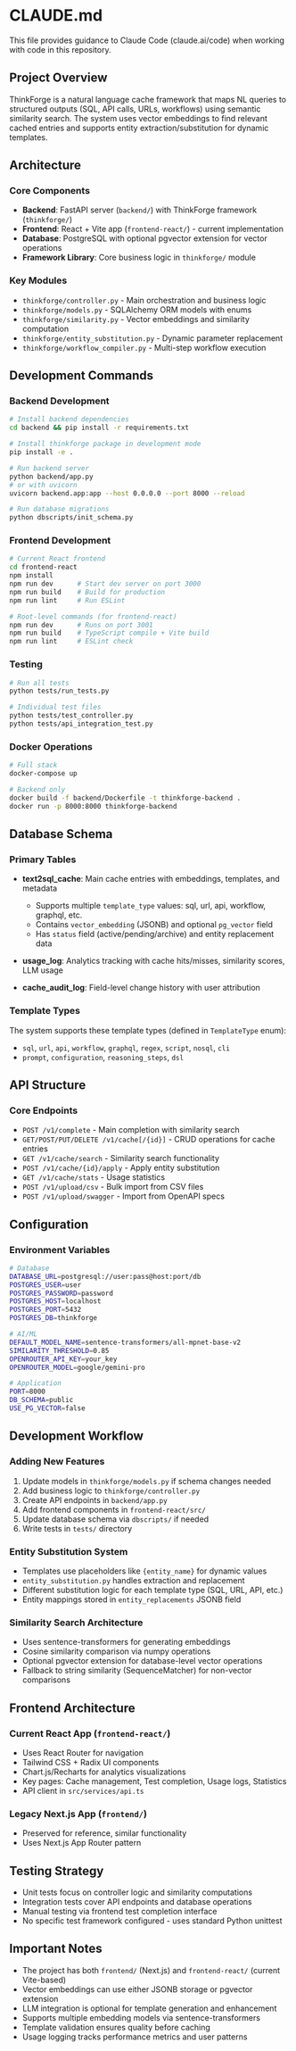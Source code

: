 # CLAUDE.md

This file provides guidance to Claude Code (claude.ai/code) when working with code in this repository.

## Project Overview

ThinkForge is a natural language cache framework that maps NL queries to structured outputs (SQL, API calls, URLs, workflows) using semantic similarity search. The system uses vector embeddings to find relevant cached entries and supports entity extraction/substitution for dynamic templates.

## Architecture

### Core Components
- **Backend**: FastAPI server (`backend/`) with ThinkForge framework (`thinkforge/`)
- **Frontend**: React + Vite app (`frontend-react/`) - current implementation
- **Database**: PostgreSQL with optional pgvector extension for vector operations
- **Framework Library**: Core business logic in `thinkforge/` module

### Key Modules
- `thinkforge/controller.py` - Main orchestration and business logic
- `thinkforge/models.py` - SQLAlchemy ORM models with enums
- `thinkforge/similarity.py` - Vector embeddings and similarity computation  
- `thinkforge/entity_substitution.py` - Dynamic parameter replacement
- `thinkforge/workflow_compiler.py` - Multi-step workflow execution

## Development Commands

### Backend Development
```bash
# Install backend dependencies
cd backend && pip install -r requirements.txt

# Install thinkforge package in development mode
pip install -e .

# Run backend server
python backend/app.py
# or with uvicorn
uvicorn backend.app:app --host 0.0.0.0 --port 8000 --reload

# Run database migrations
python dbscripts/init_schema.py
```

### Frontend Development  
```bash
# Current React frontend
cd frontend-react
npm install
npm run dev      # Start dev server on port 3000
npm run build    # Build for production
npm run lint     # Run ESLint

# Root-level commands (for frontend-react)
npm run dev      # Runs on port 3001
npm run build    # TypeScript compile + Vite build
npm run lint     # ESLint check
```

### Testing
```bash
# Run all tests
python tests/run_tests.py

# Individual test files
python tests/test_controller.py
python tests/api_integration_test.py
```

### Docker Operations
```bash
# Full stack
docker-compose up

# Backend only
docker build -f backend/Dockerfile -t thinkforge-backend .
docker run -p 8000:8000 thinkforge-backend
```

## Database Schema

### Primary Tables
- **text2sql_cache**: Main cache entries with embeddings, templates, and metadata
  - Supports multiple `template_type` values: sql, url, api, workflow, graphql, etc.
  - Contains `vector_embedding` (JSONB) and optional `pg_vector` field
  - Has `status` field (active/pending/archive) and entity replacement data

- **usage_log**: Analytics tracking with cache hits/misses, similarity scores, LLM usage
- **cache_audit_log**: Field-level change history with user attribution

### Template Types
The system supports these template types (defined in `TemplateType` enum):
- `sql`, `url`, `api`, `workflow`, `graphql`, `regex`, `script`, `nosql`, `cli`
- `prompt`, `configuration`, `reasoning_steps`, `dsl`

## API Structure

### Core Endpoints
- `POST /v1/complete` - Main completion with similarity search
- `GET/POST/PUT/DELETE /v1/cache[/{id}]` - CRUD operations for cache entries
- `GET /v1/cache/search` - Similarity search functionality
- `POST /v1/cache/{id}/apply` - Apply entity substitution
- `GET /v1/cache/stats` - Usage statistics
- `POST /v1/upload/csv` - Bulk import from CSV files
- `POST /v1/upload/swagger` - Import from OpenAPI specs

## Configuration

### Environment Variables
```bash
# Database
DATABASE_URL=postgresql://user:pass@host:port/db
POSTGRES_USER=user
POSTGRES_PASSWORD=password
POSTGRES_HOST=localhost
POSTGRES_PORT=5432
POSTGRES_DB=thinkforge

# AI/ML
DEFAULT_MODEL_NAME=sentence-transformers/all-mpnet-base-v2
SIMILARITY_THRESHOLD=0.85
OPENROUTER_API_KEY=your_key
OPENROUTER_MODEL=google/gemini-pro

# Application
PORT=8000
DB_SCHEMA=public
USE_PG_VECTOR=false
```

## Development Workflow

### Adding New Features
1. Update models in `thinkforge/models.py` if schema changes needed
2. Add business logic to `thinkforge/controller.py`
3. Create API endpoints in `backend/app.py`
4. Add frontend components in `frontend-react/src/`
5. Update database schema via `dbscripts/` if needed
6. Write tests in `tests/` directory

### Entity Substitution System
- Templates use placeholders like `{entity_name}` for dynamic values
- `entity_substitution.py` handles extraction and replacement
- Different substitution logic for each template type (SQL, URL, API, etc.)
- Entity mappings stored in `entity_replacements` JSONB field

### Similarity Search Architecture  
- Uses sentence-transformers for generating embeddings
- Cosine similarity comparison via numpy operations
- Optional pgvector extension for database-level vector operations
- Fallback to string similarity (SequenceMatcher) for non-vector comparisons

## Frontend Architecture

### Current React App (`frontend-react/`)
- Uses React Router for navigation
- Tailwind CSS + Radix UI components
- Chart.js/Recharts for analytics visualizations
- Key pages: Cache management, Test completion, Usage logs, Statistics
- API client in `src/services/api.ts`

### Legacy Next.js App (`frontend/`)
- Preserved for reference, similar functionality
- Uses Next.js App Router pattern

## Testing Strategy

- Unit tests focus on controller logic and similarity computations
- Integration tests cover API endpoints and database operations  
- Manual testing via frontend test completion interface
- No specific test framework configured - uses standard Python unittest

## Important Notes

- The project has both `frontend/` (Next.js) and `frontend-react/` (current Vite-based)
- Vector embeddings can use either JSONB storage or pgvector extension
- LLM integration is optional for template generation and enhancement
- Supports multiple embedding models via sentence-transformers
- Template validation ensures quality before caching
- Usage logging tracks performance metrics and user patterns